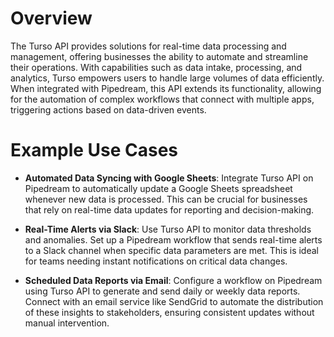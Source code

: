 # Overview

The Turso API provides solutions for real-time data processing and management, offering businesses the ability to automate and streamline their operations. With capabilities such as data intake, processing, and analytics, Turso empowers users to handle large volumes of data efficiently. When integrated with Pipedream, this API extends its functionality, allowing for the automation of complex workflows that connect with multiple apps, triggering actions based on data-driven events.

# Example Use Cases

- **Automated Data Syncing with Google Sheets**: Integrate Turso API on Pipedream to automatically update a Google Sheets spreadsheet whenever new data is processed. This can be crucial for businesses that rely on real-time data updates for reporting and decision-making.

- **Real-Time Alerts via Slack**: Use Turso API to monitor data thresholds and anomalies. Set up a Pipedream workflow that sends real-time alerts to a Slack channel when specific data parameters are met. This is ideal for teams needing instant notifications on critical data changes.

- **Scheduled Data Reports via Email**: Configure a workflow on Pipedream using Turso API to generate and send daily or weekly data reports. Connect with an email service like SendGrid to automate the distribution of these insights to stakeholders, ensuring consistent updates without manual intervention.
